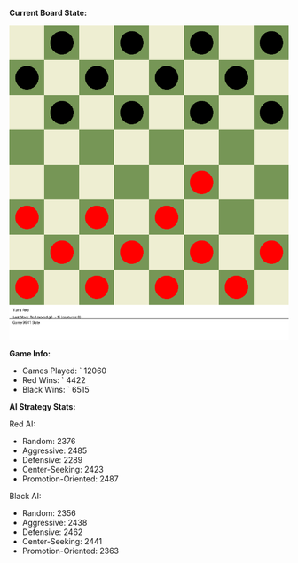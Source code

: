 
**Current Board State:**  
<!-- START_GIF -->
![Checkers Game](./checkers_game.gif)
<!-- END_GIF -->

**Game Info:**  
- Games Played: `<!-- GAMES_PLAYED --> 12060
- Red Wins: `<!-- RED_WINS --> 4422
- Black Wins: `<!-- BLACK_WINS --> 6515

<!-- AI_STATS -->
**AI Strategy Stats:**

Red AI:
- Random: 2376
- Aggressive: 2485
- Defensive: 2289
- Center-Seeking: 2423
- Promotion-Oriented: 2487

Black AI:
- Random: 2356
- Aggressive: 2438
- Defensive: 2462
- Center-Seeking: 2441
- Promotion-Oriented: 2363
